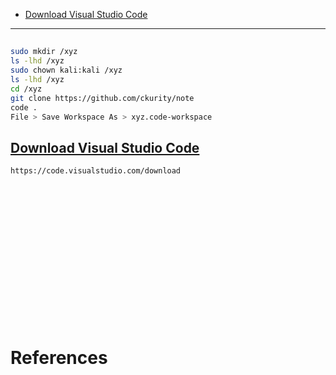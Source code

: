 - [Download Visual Studio Code](#download-visual-studio-code)

-------------------------------------------

## 
```sh
sudo mkdir /xyz
ls -lhd /xyz
sudo chown kali:kali /xyz
ls -lhd /xyz
cd /xyz
git clone https://github.com/ckurity/note
code .
File > Save Workspace As > xyz.code-workspace
```

## [Download Visual Studio Code](#download-visual-studio-code-1)
```sh
https://code.visualstudio.com/download
```

## 
```sh

```

## 
```sh

```

## 
```sh

```

## 
```sh

```

## 
```sh

```

## 
```sh

```

## 
```sh

```

## 
```sh

```

# References

